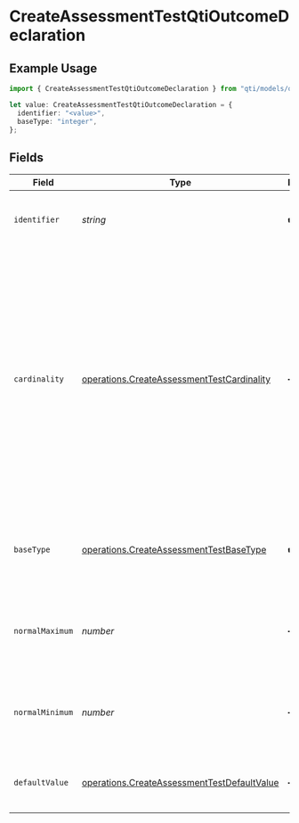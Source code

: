 # CreateAssessmentTestQtiOutcomeDeclaration

## Example Usage

```typescript
import { CreateAssessmentTestQtiOutcomeDeclaration } from "qti/models/operations";

let value: CreateAssessmentTestQtiOutcomeDeclaration = {
  identifier: "<value>",
  baseType: "integer",
};
```

## Fields

| Field                                                                                                                                                                                                                                                  | Type                                                                                                                                                                                                                                                   | Required                                                                                                                                                                                                                                               | Description                                                                                                                                                                                                                                            |
| ------------------------------------------------------------------------------------------------------------------------------------------------------------------------------------------------------------------------------------------------------ | ------------------------------------------------------------------------------------------------------------------------------------------------------------------------------------------------------------------------------------------------------ | ------------------------------------------------------------------------------------------------------------------------------------------------------------------------------------------------------------------------------------------------------ | ------------------------------------------------------------------------------------------------------------------------------------------------------------------------------------------------------------------------------------------------------ |
| `identifier`                                                                                                                                                                                                                                           | *string*                                                                                                                                                                                                                                               | :heavy_check_mark:                                                                                                                                                                                                                                     | Unique identifier for the entity on the service provider.                                                                                                                                                                                              |
| `cardinality`                                                                                                                                                                                                                                          | [operations.CreateAssessmentTestCardinality](../../models/operations/createassessmenttestcardinality.md)                                                                                                                                               | :heavy_minus_sign:                                                                                                                                                                                                                                     | Defines how scoring information is structured and stored. 'single' for one overall score, 'multiple' for separate scores or points, 'ordered' for scores maintaining a specific sequence, 'record' for complex scoring with multiple named components. |
| `baseType`                                                                                                                                                                                                                                             | [operations.CreateAssessmentTestBaseType](../../models/operations/createassessmenttestbasetype.md)                                                                                                                                                     | :heavy_check_mark:                                                                                                                                                                                                                                     | Data type of the outcome variable, determining how values are stored and processed                                                                                                                                                                     |
| `normalMaximum`                                                                                                                                                                                                                                        | *number*                                                                                                                                                                                                                                               | :heavy_minus_sign:                                                                                                                                                                                                                                     | Expected maximum value for this outcome variable in normal circumstances                                                                                                                                                                               |
| `normalMinimum`                                                                                                                                                                                                                                        | *number*                                                                                                                                                                                                                                               | :heavy_minus_sign:                                                                                                                                                                                                                                     | Expected minimum value for this outcome variable in normal circumstances                                                                                                                                                                               |
| `defaultValue`                                                                                                                                                                                                                                         | [operations.CreateAssessmentTestDefaultValue](../../models/operations/createassessmenttestdefaultvalue.md)                                                                                                                                             | :heavy_minus_sign:                                                                                                                                                                                                                                     | Optional default value configuration for outcome variables                                                                                                                                                                                             |